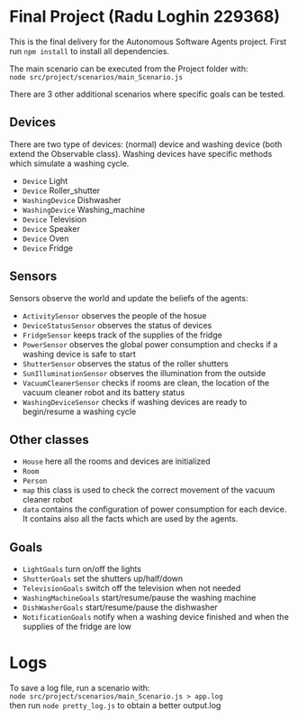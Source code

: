 # Final Project (Radu Loghin 229368)
This is the final delivery for the Autonomous Software Agents project. 
First run ```npm install``` to install all dependencies.  

The main scenario can be executed from the Project folder with:  
```node src/project/scenarios/main_Scenario.js ```  

There are 3 other additional scenarios where specific goals can be tested.

## Devices
There are two type of devices: (normal) device and washing device (both extend the Observable class). Washing devices have specific methods which simulate a washing cycle.
* ```Device``` Light
* ```Device``` Roller_shutter
* ```WashingDevice``` Dishwasher
* ```WashingDevice``` Washing_machine
* ```Device``` Television
* ```Device``` Speaker
* ```Device``` Oven
* ```Device``` Fridge

## Sensors
Sensors observe the world and update the beliefs of the agents:
* ```ActivitySensor``` observes the people of the hosue
* ```DeviceStatusSensor``` observes the status of devices
* ```FridgeSensor``` keeps track of the supplies of the fridge
* ```PowerSensor``` observes the global power consumption and checks if a washing device is safe to start
* ```ShutterSensor``` observes the status of the roller shutters
* ```SunIlluminationSensor``` observes the illumination from the outside 
* ```VacuumCleanerSensor``` checks if rooms are clean, the location of the vacuum cleaner robot and its battery status
* ```WashingDeviceSensor``` checks if washing devices are ready to begin/resume a washing cycle

## Other classes
* ```House``` here all the rooms and devices are initialized 
* ```Room``` 
* ```Person```
* ```map``` this class is used to check the correct movement of the vacuum cleaner robot
* ```data``` contains the configuration of power consumption for each device. It contains also all the facts which are used by the agents.

## Goals
* ```LightGoals``` turn on/off the lights
* ```ShutterGoals``` set the shutters up/half/down
* ```TelevisionGoals``` switch off the television when not needed
* ```WashingMachineGoals``` start/resume/pause the washing machine
* ```DishWasherGoals``` start/resume/pause the dishwasher
* ```NotificationGoals``` notify when a washing device finished and when the supplies of the fridge are low


# Logs
To save a log file, run a scenario with:  
```node src/project/scenarios/main_Scenario.js > app.log```  
then run ```node pretty_log.js``` to obtain a better output.log
